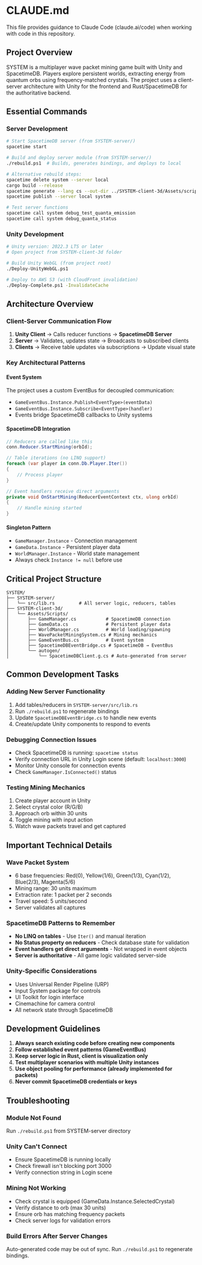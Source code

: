 # CLAUDE.md

This file provides guidance to Claude Code (claude.ai/code) when working with code in this repository.

## Project Overview

SYSTEM is a multiplayer wave packet mining game built with Unity and SpacetimeDB. Players explore persistent worlds, extracting energy from quantum orbs using frequency-matched crystals. The project uses a client-server architecture with Unity for the frontend and Rust/SpacetimeDB for the authoritative backend.

## Essential Commands

### Server Development
```bash
# Start SpacetimeDB server (from SYSTEM-server/)
spacetime start

# Build and deploy server module (from SYSTEM-server/)
./rebuild.ps1  # Builds, generates bindings, and deploys to local

# Alternative rebuild steps:
spacetime delete system --server local
cargo build --release
spacetime generate --lang cs --out-dir ../SYSTEM-client-3d/Assets/scripts/autogen
spacetime publish --server local system

# Test server functions
spacetime call system debug_test_quanta_emission
spacetime call system debug_quanta_status
```

### Unity Development
```bash
# Unity version: 2022.3 LTS or later
# Open project from SYSTEM-client-3d folder

# Build Unity WebGL (from project root)
./Deploy-UnityWebGL.ps1

# Deploy to AWS S3 (with CloudFront invalidation)
./Deploy-Complete.ps1 -InvalidateCache
```

## Architecture Overview

### Client-Server Communication Flow
1. **Unity Client** → Calls reducer functions → **SpacetimeDB Server**
2. **Server** → Validates, updates state → Broadcasts to subscribed clients
3. **Clients** → Receive table updates via subscriptions → Update visual state

### Key Architectural Patterns

#### Event System
The project uses a custom EventBus for decoupled communication:
- `GameEventBus.Instance.Publish<EventType>(eventData)`
- `GameEventBus.Instance.Subscribe<EventType>(handler)`
- Events bridge SpacetimeDB callbacks to Unity systems

#### SpacetimeDB Integration
```csharp
// Reducers are called like this
conn.Reducer.StartMining(orbId);

// Table iterations (no LINQ support)
foreach (var player in conn.Db.Player.Iter())
{
    // Process player
}

// Event handlers receive direct arguments
private void OnStartMining(ReducerEventContext ctx, ulong orbId)
{
    // Handle mining started
}
```

#### Singleton Pattern
- `GameManager.Instance` - Connection management
- `GameData.Instance` - Persistent player data
- `WorldManager.Instance` - World state management
- Always check `Instance != null` before use

## Critical Project Structure

```
SYSTEM/
├── SYSTEM-server/
│   └── src/lib.rs         # All server logic, reducers, tables
├── SYSTEM-client-3d/
│   └── Assets/Scripts/
│       ├── GameManager.cs           # SpacetimeDB connection
│       ├── GameData.cs              # Persistent player data
│       ├── WorldManager.cs          # World loading/spawning
│       ├── WavePacketMiningSystem.cs # Mining mechanics
│       ├── GameEventBus.cs          # Event system
│       ├── SpacetimeDBEventBridge.cs # SpacetimeDB → EventBus
│       └── autogen/
│           └── SpacetimeDBClient.g.cs # Auto-generated from server
```

## Common Development Tasks

### Adding New Server Functionality
1. Add tables/reducers in `SYSTEM-server/src/lib.rs`
2. Run `./rebuild.ps1` to regenerate bindings
3. Update `SpacetimeDBEventBridge.cs` to handle new events
4. Create/update Unity components to respond to events

### Debugging Connection Issues
- Check SpacetimeDB is running: `spacetime status`
- Verify connection URL in Unity Login scene (default: `localhost:3000`)
- Monitor Unity console for connection events
- Check `GameManager.IsConnected()` status

### Testing Mining Mechanics
1. Create player account in Unity
2. Select crystal color (R/G/B)
3. Approach orb within 30 units
4. Toggle mining with input action
5. Watch wave packets travel and get captured

## Important Technical Details

### Wave Packet System
- 6 base frequencies: Red(0), Yellow(1/6), Green(1/3), Cyan(1/2), Blue(2/3), Magenta(5/6)
- Mining range: 30 units maximum
- Extraction rate: 1 packet per 2 seconds
- Travel speed: 5 units/second
- Server validates all captures

### SpacetimeDB Patterns to Remember
- **No LINQ on tables** - Use `Iter()` and manual iteration
- **No Status property on reducers** - Check database state for validation
- **Event handlers get direct arguments** - Not wrapped in event objects
- **Server is authoritative** - All game logic validated server-side

### Unity-Specific Considerations
- Uses Universal Render Pipeline (URP)
- Input System package for controls
- UI Toolkit for login interface
- Cinemachine for camera control
- All network state through SpacetimeDB

## Development Guidelines

1. **Always search existing code before creating new components**
2. **Follow established event patterns (GameEventBus)**
3. **Keep server logic in Rust, client is visualization only**
4. **Test multiplayer scenarios with multiple Unity instances**
5. **Use object pooling for performance (already implemented for packets)**
6. **Never commit SpacetimeDB credentials or keys**

## Troubleshooting

### Module Not Found
Run `./rebuild.ps1` from SYSTEM-server directory

### Unity Can't Connect
- Ensure SpacetimeDB is running locally
- Check firewall isn't blocking port 3000
- Verify connection string in Login scene

### Mining Not Working
- Check crystal is equipped (GameData.Instance.SelectedCrystal)
- Verify distance to orb (max 30 units)
- Ensure orb has matching frequency packets
- Check server logs for validation errors

### Build Errors After Server Changes
Auto-generated code may be out of sync. Run `./rebuild.ps1` to regenerate bindings.